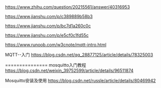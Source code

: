 https://www.zhihu.com/question/20215561/answer/40316953

https://www.jianshu.com/p/c389889b58b3

https://www.jianshu.com/p/bc7d1a260c0c


https://www.jianshu.com/p/e5cf0c1fd55c


https://www.runoob.com/w3cnote/mqtt-intro.html

MQTT--入门
https://blog.csdn.net/qq_28877125/article/details/78325003

===============
mosquitto入门教程
https://blog.csdn.net/weixin_39752599/article/details/96511874


Mosquitto安装及使用
https://blog.csdn.net/russle/article/details/80469942
